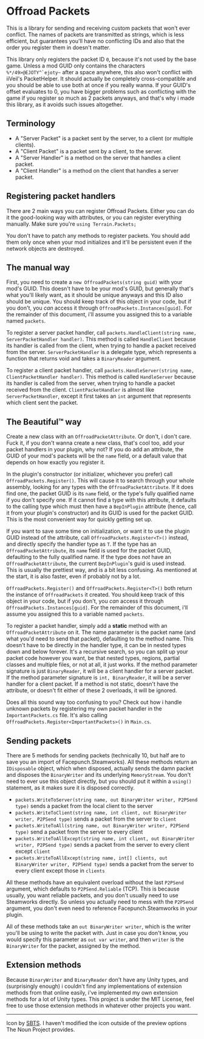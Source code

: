 # Offroad Packets

This is a library for sending and receiving custom packets that won't ever conflict. The names of packets are transmitted as strings, which is less efficient, but guarantees you'll have no conflicting IDs and also that the order you register them in doesn't matter.

This library only registers the packet ID ``0``, because it's not used by the base game. Unless a mod GUID only contains the characters ``%*/49>@EJOTY^`ejoty~`` after a space anywhere, this also won't conflict with iiVeil's PacketHelper. It should actually be completely cross-compatible and you should be able to use both at once if you really wanna. If your GUID's offset evaluates to 0, you have bigger problems such as conflicting with the game if you register so much as 2 packets anyways, and that's why i made this library, as it avoids such issues altogether.

## Terminology

- A "Server Packet" is a packet sent by the server, to a client (or multiple clients).
- A "Client Packet" is a packet sent by a client, to the server.
- A "Server Handler" is a method on the server that handles a client packet.
- A "Client Handler" is a method on the client that handles a server packet.

## Registering packet handlers

There are 2 main ways you can register Offroad Packets. Either you can do it the good-looking way with attributes, or you can register everything manually. Make sure you're ``using Terrain.Packets;``

You don't have to patch any methods to register packets. You should add them only once when your mod initializes and it'll be persistent even if the network objects are destroyed.

## The manual way

First, you need to create a ``new OffroadPackets(string guid)`` with your mod's GUID. This doesn't have to be your mod's GUID, but generally that's what you'll likely want, as it should be unique anyways and this ID also should be unique. You should keep track of this object in your code, but if you don't, you *can* access it through ``OffroadPackets.Instances[guid]``. For the remainder of this document, i'll assume you assigned this to a variable named ``packets``.

To register a server packet handler, call ``packets.HandleClient(string name, ServerPacketHandler handler)``. This method is called ``HandleClient`` because its handler is called from the client, when trying to handle a packet received from the server. ``ServerPacketHandler`` is a delegate type, which represents a function that returns void and takes a ``BinaryReader`` argument.

To register a client packet handler, call ``packets.HandleServer(string name, ClientPacketHandler handler)``. This method is called ``HandleServer`` because its handler is called from the server, when trying to handle a packet received from the client. ``ClientPacketHandler`` is almost like ``ServerPacketHandler``, except it first takes an ``int`` argument that represents which client sent the packet.

## The Beautiful™ way

Create a new class with an ``OffroadPacketAttribute``. Or don't, i don't care. Fuck it, if you don't wanna create a new class, that's cool too, add your packet handlers in your plugin, why not? If you do add an attribute, the GUID of your mod's packets will be the ``name`` field, or a default value that depends on how exactly you register it.

In the plugin's constructor (or initializer, whichever you prefer) call ``OffroadPackets.Register()``. This will cause it to search through your whole assembly, looking for any types with the ``OffroadPacketAttribute``. If it does find one, the packet GUID is its ``name`` field, or the type's fully qualified name if you don't specify one. If it cannot find a type with this attribute, it defaults to the calling type which must then have a ``BepInPlugin`` attribute (hence, call it from your plugin's constructor) and its GUID is used for the packet GUID. This is the most convenient way for quickly getting set up.

If you want to save some time on initialization, or want it to use the plugin GUID instead of the attribute, call ``OffroadPackets.Register<T>()`` instead, and directly specify the handler type as ``T``. If the type has an ``OffroadPacketAttribute``, its ``name`` field is used for the packet GUID, defaulting to the fully qualified name. If the type does *not* have an ``OffroadPacketAttribute``, the current ``BepInPlugin``'s guid is used instead. This is usually the prettiest way, and is a bit less confusing. As mentioned at the start, it is also faster, even if probably not by a lot.

``OffroadPackets.Register()`` and ``OffroadPackets.Register<T>()`` both return the instance of ``OffroadPackets`` it created. You should keep track of this object in your code, but if you don't, you *can* access it through ``OffroadPackets.Instances[guid]``. For the remainder of this document, i'll assume you assigned this to a variable named ``packets``.

To register a packet handler, simply add a **__static__** method with an ``OffroadPacketAttribute`` on it. The name parameter is the packet name (and what you'd need to send that packet), defaulting to the method name. This doesn't have to be directly in the handler type, it can be in nested types down and below forever. It's a recursive search, so you can split up your packet code however you want, be that nested types, regions, partial classes and multiple files, or not at all, it just works. If the method parameter signature is just ``BinaryReader``, it will be a client handler for a server packet. If the method parameter signature is ``int, BinaryReader``, it will be a server handler for a client packet. If a method is not static, doesn't have the attribute, or doesn't fit either of these 2 overloads, it will be ignored.

Does all this sound way too confusing to you? Check out how i handle unknown packets by registering my own packet handler in the ``ImportantPackets.cs`` file. It's also calling ``OffroadPackets.Register<ImportantPackets>()`` in ``Main.cs``.

## Sending packets

There are 5 methods for sending packets (technically 10, but half are to save you an import of Facepunch.Steamworks). All these methods return an ``IDisposable`` object, which when disposed, actually sends the damn packet and disposes the ``BinaryWriter`` and its underlying ``MemoryStream``. You don't need to ever use this object directly, but you should put it within a ``using()`` statement, as it makes sure it is disposed correctly.

- ``packets.WriteToServer(string name, out BinaryWriter writer, P2PSend type)`` sends a packet from the local client to the server
- ``packets.WriteToClient(string name, int client, out BinaryWriter writer, P2PSend type)`` sends a packet from the server to ``client``
- ``packets.WriteToAll(string name, out BinaryWriter writer, P2PSend type)`` send a packet from the server to every client
- ``packets.WriteToAllExcept(string name, int client, out BinaryWriter writer, P2PSend type)`` sends a packet from the server to every client except ``client``
- ``packets.WriteToAllExcept(string name, int[] clients, out BinaryWriter writer, P2PSend type)`` sends a packet from the server to every client except those in ``clients``

All these methods have an equivalent overload without the last ``P2PSend`` argument, which defaults to ``P2PSend.Reliable`` (TCP). This is because usually, you want reliable packets, and you don't usually need to use Steamworks directly. So unless you actually need to mess with the ``P2PSend`` argument, you don't even need to reference Facepunch.Steamworks in your plugin.

All of these methods take an ``out BinaryWriter writer``, which is the writer you'll be using to write the packet with. Just in case you don't know, you would specify this parameter as ``out var writer``, and then ``writer`` is the ``BinaryWriter`` for the packet, assigned by the method.

## Extension methods

Because ``BinaryWriter`` and ``BinaryReader`` don't have any Unity types, and (surprisingly enough) i couldn't find any implementations of extension methods from that online easily, i've implemented my own extension methods for a lot of Unity types. This project is under the MIT License, feel free to use those extension methods in whatever other projects you want.

---

Icon by [SBTS](https://thenounproject.com/search/?q=file&i=4041625). I haven't modified the icon outside of the preview options The Noun Project provides.